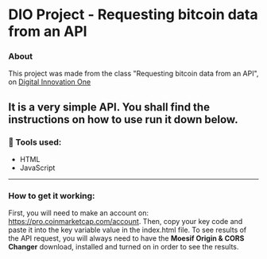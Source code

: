 # DIO Project - Requesting bitcoin data from an API
### About
This project was made from the class "Requesting bitcoin data from an API", on [Digital Innovation One](https://digitalinnovation.one/ "Digital Innovation One")

It is a very simple API. You shall find the instructions on how to use run it down below.
---

### 🚀 Tools used:
- HTML
- JavaScript

---

### How to get it working:
First, you will need to make an account on: https://pro.coinmarketcap.com/account. Then, copy your key code and paste it into the key variable value in the index.html file.
To see results of the API request, you will always need to have the **Moesif Origin & CORS Changer** download, installed and turned on in order to see the results.